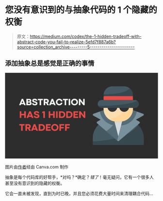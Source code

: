 # 您没有意识到的与抽象代码的 1 个隐藏的权衡

> 原文：<https://medium.com/codex/the-1-hidden-tradeoff-with-abstract-code-you-fail-to-realize-5efd7f887a6b?source=collection_archive---------5----------------------->

## 添加抽象总是感觉是正确的事情

![](img/73178e6654e8a92b15aa265f16a0dd29.png)

图片由[作者](http://www.arnoldcode.com/)经由 Canva.com 制作

抽象是每个代码库的好帮手，*对吗？*确定？*错了*！毫无疑问，它有一个很多人甚至没有意识到的隐藏的权衡。

它会一直未被发现，直到为时已晚，并且您必须花费大量时间来清理耦合代码…